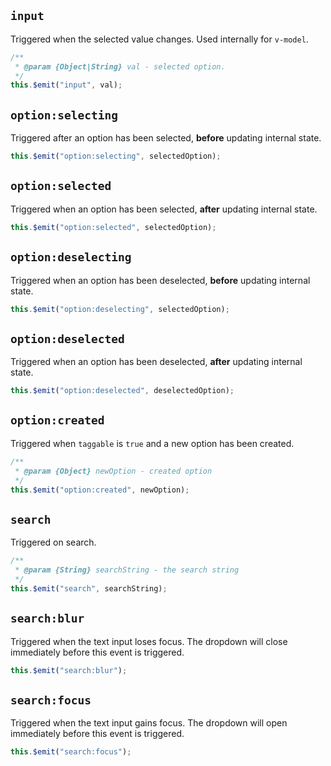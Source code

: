 ## `input`

Triggered when the selected value changes. Used internally for `v-model`.

```js
/**
 * @param {Object|String} val - selected option.
 */
this.$emit("input", val);
```

## `option:selecting` <Badge text="v3.11.0+" />

Triggered after an option has been selected, <strong>before</strong> updating internal state. 

```js
this.$emit("option:selecting", selectedOption);
```

## `option:selected` <Badge text="v3.11.0+" />

Triggered when an option has been selected, <strong>after</strong> updating internal state. 

```js
this.$emit("option:selected", selectedOption);
```

## `option:deselecting` <Badge text="v3.11.0+" />

Triggered when an option has been deselected, <strong>before</strong> updating internal state. 

```js
this.$emit("option:deselecting", selectedOption);
```

## `option:deselected` <Badge text="v3.11.0+" />

Triggered when an option has been deselected, <strong>after</strong> updating internal state. 

```js
this.$emit("option:deselected", deselectedOption);
```

## `option:created`

Triggered when `taggable` is `true` and a new option has been created.

```js
/**
 * @param {Object} newOption - created option
 */
this.$emit("option:created", newOption);
```

## `search`

Triggered on search.

```js
/**
 * @param {String} searchString - the search string
 */
this.$emit("search", searchString);
```

## `search:blur`

Triggered when the text input loses focus. The dropdown will close immediately before this
event is triggered.

```js
this.$emit("search:blur");
```

## `search:focus`

Triggered when the text input gains focus. The dropdown will open immediately before this
event is triggered.

```js
this.$emit("search:focus");
```
